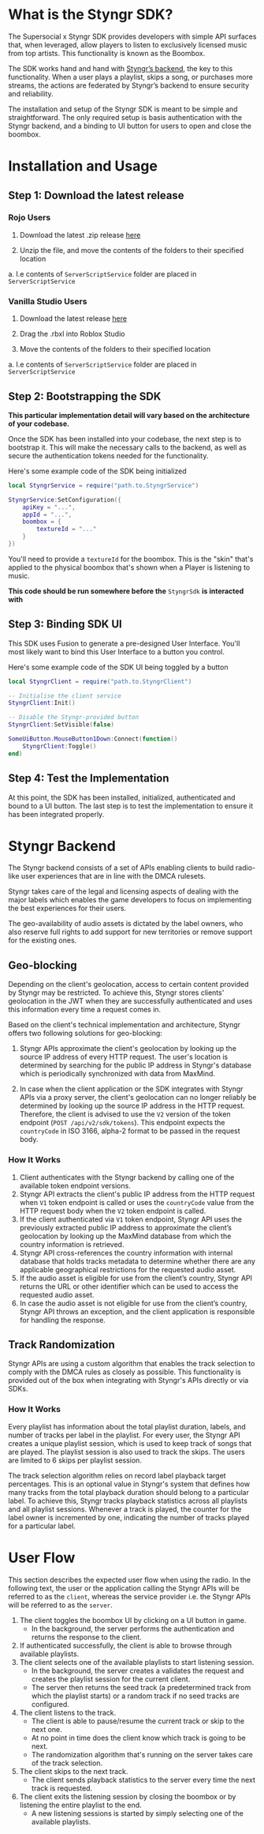 # What is the Styngr SDK?

The Supersocial x Styngr SDK provides developers with simple API surfaces that, when leveraged, allow players to listen to exclusively licensed music from top artists. This functionality is known as the Boombox.

The SDK works hand and hand with [Styngr’s backend](#styngr-backend), the key to this functionality. When a user plays a playlist, skips a song, or purchases more streams, the actions are federated by Styngr’s backend to ensure security and reliability.

The installation and setup of the Styngr SDK is meant to be simple and straightforward. The only required setup is basis authentication with the Styngr backend, and a binding to UI button for users to open and close the boombox.

# Installation and Usage

## Step 1: Download the latest release

### Rojo Users

1. Download the latest .zip release [here](https://github.com/Supersocial/StyngrSdk/releases/latest)

2. Unzip the file, and move the contents of the folders to their specified location

a. I.e contents of `ServerScriptService` folder are placed in `ServerScriptService`

### Vanilla Studio Users

1. Download the latest release [here](https://github.com/Supersocial/StyngrSdk/releases/latest)

2. Drag the .rbxl into Roblox Studio

3. Move the contents of the folders to their specified location

a. I.e contents of `ServerScriptService` folder are placed in `ServerScriptService`

## Step 2: Bootstrapping the SDK

**This particular implementation detail will vary based on the architecture of your codebase.**

Once the SDK has been installed into your codebase, the next step is to bootstrap it. This will make the necessary calls to the backend, as well as secure the authentication tokens needed for the functionality.

Here's some example code of the SDK being initialized

```lua
local StyngrService = require("path.to.StyngrService")

StyngrService:SetConfiguration({
    apiKey = "...",
    appId = "...",
	boombox = {
		textureId = "..."
	}
})
```

You'll need to provide a `textureId` for the boombox. This is the "skin" that's applied to the physical boombox that's shown when a Player is listening to music.

**This code should be run somewhere before the** `StyngrSdk` **is interacted with**

## Step 3: Binding SDK UI

This SDK uses Fusion to generate a pre-designed User Interface. You'll most likely want to bind this User Interface to a button you control.

Here's some example code of the SDK UI being toggled by a button

```lua
local StyngrClient = require("path.to.StyngrClient")

-- Initialise the client service
StyngrClient:Init()

-- Disable the Styngr-provided button
StyngrClient:SetVisible(false)

SomeUiButton.MouseButton1Down:Connect(function()
    StyngrClient:Toggle()
end)
```

## Step 4: Test the Implementation

At this point, the SDK has been installed, initialized, authenticated and bound to a UI button. The last step is to test the implementation to ensure it has been integrated properly.

# Styngr Backend

The Styngr backend consists of a set of APIs enabling clients to build radio-like user experiences that are in line with the DMCA rulesets.

Styngr takes care of the legal and licensing aspects of dealing with the major labels which enables the game developers to focus on implementing the best experiences for their users.

The geo-availability of audio assets is dictated by the label owners, who also reserve full rights to add support for new territories or remove support for the existing ones.

## Geo-blocking

Depending on the client's geolocation, access to certain content provided by Styngr may be restricted. To achieve this, Styngr stores clients' geolocation in the JWT when they are successfully authenticated and uses this information every time a request comes in.

Based on the client's technical implementation and architecture, Styngr offers two following solutions for geo-blocking:

1. Styngr APIs approximate the client's geolocation by looking up the source IP address of every HTTP request. The user's location is determined by searching for the public IP address in Styngr's database which is periodically synchronized with data from MaxMind.

2. In case when the client application or the SDK integrates with Styngr APIs via a proxy server, the client's geolocation can no longer reliably be determined by looking up the source IP address in the HTTP request. Therefore, the client is advised to use the `V2` version of the token endpoint (`POST /api/v2/sdk/tokens`). This endpoint expects the `countryCode` in ISO 3166, alpha-2 format to be passed in the request body.

### How It Works

1.	Client authenticates with the Styngr backend by calling one of the available token endpoint versions. 
2.	Styngr API extracts the client's public IP address from the HTTP request when `V1` token endpoint is called or uses the `countryCode` value from the HTTP request body when the `V2` token endpoint is called.
3.	If the client authenticated via `V1` token endpoint, Styngr API uses the previously extracted public IP address to approximate the client’s geolocation by looking up the MaxMind database from which the country information is retrieved.
4.	Styngr API cross-references the country information with internal database that holds tracks metadata to determine whether there are any applicable geographical restrictions for the requested audio asset.
5.	If the audio asset is eligible for use from the client’s country, Styngr API returns the URL or other identifier which can be used to access the requested audio asset.
6.	In case the audio asset is not eligible for use from the client’s country, Styngr API throws an exception, and the client application is responsible for handling the response. 


## Track Randomization

Styngr APIs are using a custom algorithm that enables the track selection to comply with the DMCA rules as closely as possible. This functionality is provided out of the box when integrating with Styngr's APIs directly or via SDKs.

### How It Works

Every playlist has information about the total playlist duration, labels, and number of tracks per label in the playlist. For every user, the Styngr API creates a unique playlist session, which is used to keep track of songs that are played. The playlist session is also used to track the skips. The users are limited to 6 skips per playlist session.

The track selection algorithm relies on record label playback target percentages. This is an optional value in Styngr's system that defines how many tracks from the total playback duration should belong to a particular label. To achieve this, Styngr tracks playback statistics across all playlists and all playlist sessions. Whenever a track is played, the counter for the label owner is incremented by one, indicating the number of tracks played for a particular label.

# User Flow

This section describes the expected user flow when using the radio. In the following text, the user or the application calling the Styngr APIs will be referred to as the `client`, whereas the service provider i.e. the Styngr APIs will be referred to as the `server`.

1. The client toggles the boombox UI by clicking on a UI button in game.
	- In the background, the server performs the authentication and returns the response to the client.
2. If authenticated successfully, the client is able to browse through available playlists.
3. The client selects one of the available playlists to start listening session.
	- In the background, the server creates a validates the request and creates the playlist session for the current client.
	- The server then returns the seed track (a predetermined track from which the playlist starts) or a random track if no seed tracks are configured.
4. The client listens to the track.
	- The client is able to pause/resume the current track or skip to the next one.
	- At no point in time does the client know which track is going to be next. 
	- The randomization algorithm that's running on the server takes care of the track selection.
5. The client skips to the next track.
	- The client sends playback statistics to the server every time the next track is requested.
6. The client exits the listening session by closing the boombox or by listening the entire playlist to the end.
	- A new listening sessions is started by simply selecting one of the available playlists.